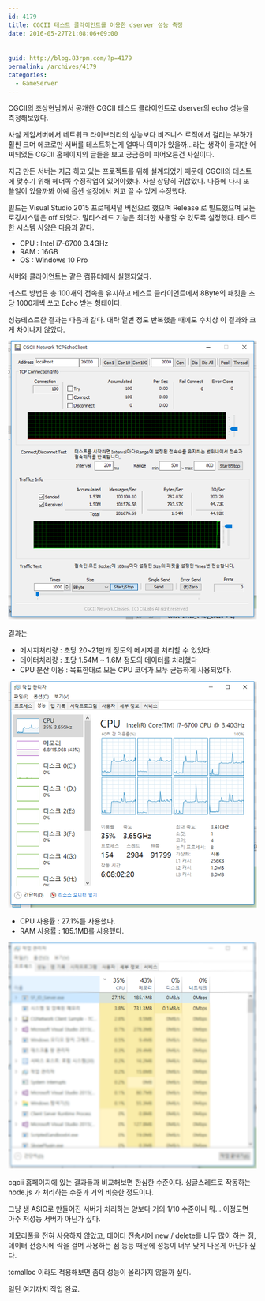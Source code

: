 ```yaml
---
id: 4179
title: CGCII 테스트 클라이언트를 이용한 dserver 성능 측정
date: 2016-05-27T21:08:06+09:00


guid: http://blog.83rpm.com/?p=4179
permalink: /archives/4179
categories:
  - GameServer
---
```

CGCII의 조상현님께서 공개한 CGCII 테스트 클라이언트로 dserver의 echo 성능을 측정해보았다.

사실 게임서버에서 네트워크 라이브러리의 성능보다 비즈니스 로직에서 걸리는 부하가 훨씬 크며 에코로만 서버를 테스트하는게 얼마나 의미가 있을까...라는 생각이 들지만 어찌되었든 CGCII 홈페이지의 글들을 보고 궁금증이 피어오른건 사실이다.

지금 만든 서버는 지금 하고 있는 프로젝트를 위해 설계되었기 때문에 CGCII의 테스트에 맞추기 위해 헤더쪽 수정작업이 있어야했다. 사실 상당히 귀찮았다. 나중에 다시 또 쓸일이 있을까봐 아예 옵션 설정에서 켜고 끌 수 있게 수정했다.

빌드는 Visual Studio 2015 프로페셔널 버전으로 했으며 Release 로 빌드했으며 모든 로깅시스템은 off 되었다. 멀티스레드 기능은 최대한 사용할 수 있도록 설정했다. 테스트한 시스템 사양은 다음과 같다.

  * CPU : Intel i7-6700 3.4GHz
  * RAM : 16GB
  * OS : Windows 10 Pro

서버와 클라이언트는 같은 컴퓨터에서 실행되었다.

테스트 방법은 총 100개의 접속을 유지하고 테스트 클라이언트에서 8Byte의 패킷을 초당 1000개씩 쏘고 Echo 받는 형태이다.

성능테스트한 결과는 다음과 같다. 대략 열번 정도 반복했을 때에도 수치상 이 결과와 크게 차이나지 않았다.

![](/assets/images/servertest-K-001-1.png)

결과는

  * 메시지처리량 : 초당 20~21만개 정도의 메시지를 처리할 수 있었다.
  * 데이터처리량 : 초당 1.54M ~ 1.6M 정도의 데이터를 처리했다
  * CPU 분산 이용 : 목표한대로 모든 CPU 코어가 모두 균등하게 사용되었다.

![](/assets/images/servertest-K-002-1.png)

  * CPU 사용률 : 27.1%를 사용했다.
  * RAM 사용률 : 185.1MB를 사용했다.

![](/assets/images/servertest-K-003.png)

cgcii 홈페이지에 있는 결과들과 비교해보면 한심한 수준이다. 싱글스레드로 작동하는 node.js 가 처리하는 수준과 거의 비슷한 정도이다.

그냥 생 ASIO로 만들어진 서버가 처리하는 양보다 거의 1/10 수준이니 뭐... 이정도면 아주 저성능 서버가 아닌가 싶다.

메모리풀을 전혀 사용하지 않았고, 데이터 전송시에 new / delete를 너무 많이 하는 점, 데이터 전송시에 락을 걸며 사용하는 점 등등 때문에 성능이 너무 낮게 나온게 아닌가 싶다.

tcmalloc 이라도 적용해보면 좀더 성능이 올라가지 않을까 싶다.

일단 여기까지 작업 완료.

